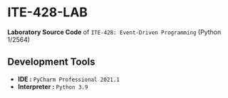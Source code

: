 # ITE-428-LAB
**Laboratory Source Code** of `ITE-428: Event-Driven Programming` (Python 1/2564)

## Development Tools
* **IDE :** `PyCharm Professional 2021.1`
* **Interpreter :** `Python 3.9`
